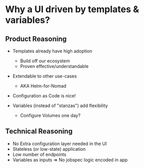 # Why a UI driven by templates & variables?

## Product Reasoning

- Templates already have high adoption

  - Build off our ecosystem
  - Proven effective/understandable

- Extendable to other use-cases

  - AKA Helm-for-Nomad

- Configuration as Code is nice!

- Variables (instead of "stanzas") add flexibility
  - Configure Volumes one day?

## Technical Reasoning

- No Extra configuration layer needed in the UI
- Stateless (or low-state) application
- Low number of endpoints
- Variables as inputs => No jobspec logic encoded in app
